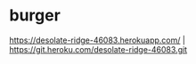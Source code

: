 # burger

 https://desolate-ridge-46083.herokuapp.com/ | https://git.heroku.com/desolate-ridge-46083.git